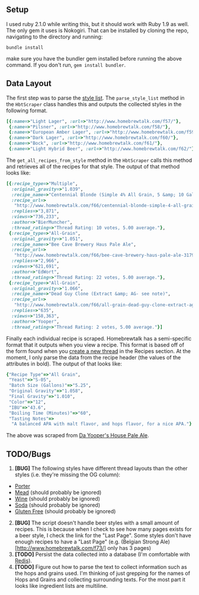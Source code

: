 ## Setup

I used ruby 2.1.0 while writing this, but it should work with Ruby 1.9 as well. The only gem it uses is Nokogiri. That can be installed by cloning the repo, navigating to the directory and running:

`bundle install`

make sure you have the bundler gem installed before running the above command. If you don't run, `gem install bundler`.

## Data Layout

The first step was to parse the [style list](http://www.homebrewtalk.com/f82/). The `parse_style_list` method in the `HbtScraper` class handles this and outputs the collected styles in the following format.

```ruby
[{:name=>"Light Lager", :url=>"http://www.homebrewtalk.com/f57/"},
 {:name=>"Pilsner", :url=>"http://www.homebrewtalk.com/f58/"},
 {:name=>"European Amber Lager", :url=>"http://www.homebrewtalk.com/f59/"},
 {:name=>"Dark Lager", :url=>"http://www.homebrewtalk.com/f60/"},
 {:name=>"Bock", :url=>"http://www.homebrewtalk.com/f61/"},
 {:name=>"Light Hybrid Beer", :url=>"http://www.homebrewtalk.com/f62/"}]
```

The `get_all_recipes_from_style` method in the `HbtScraper` calls this method and retrieves all of the recipes for that style. The output of that method looks like:

```ruby
[{:recipe_type=>"Multiple",
  :original_gravity=>"1.039",
  :recipe_name=>"Centennial Blonde (Simple 4% All Grain, 5 &amp; 10 Gall)",
  :recipe_url=>
   "http://www.homebrewtalk.com/f66/centennial-blonde-simple-4-all-grain-5-10-gall-42841/",
  :replies=>"3,871",
  :views=>"736,233",
  :author=>"BierMuncher",
  :thread_rating=>"Thread Rating: 10 votes, 5.00 average."},
 {:recipe_type=>"All-Grain",
  :original_gravity=>"1.051",
  :recipe_name=>"Bee Cave Brewery Haus Pale Ale",
  :recipe_url=>
   "http://www.homebrewtalk.com/f66/bee-cave-brewery-haus-pale-ale-31793/",
  :replies=>"2,966",
  :views=>"621,691",
  :author=>"EdWort",
  :thread_rating=>"Thread Rating: 22 votes, 5.00 average."},
 {:recipe_type=>"All-Grain",
  :original_gravity=>"1.066",
  :recipe_name=>"Dead Guy Clone (Extract &amp; AG- see note)",
  :recipe_url=>
   "http://www.homebrewtalk.com/f66/all-grain-dead-guy-clone-extract-ag-see-note-25902/",
  :replies=>"635",
  :views=>"158,363",
  :author=>"Yooper",
  :thread_rating=>"Thread Rating: 2 votes, 5.00 average."}]
```

Finally each individual recipe is scraped. Homebrewtalk has a semi-specific format that it outputs when you view a recipe. This format is based off of the form found when you [create a new thread](http://www.homebrewtalk.com/newthread.php?do=newthread&f=66) in the Recipes section. At the moment, I only parse the data from the recipe header (the values of the attributes in bold). The output of that looks like:

```ruby
{"Recipe Type"=>"All Grain",
 "Yeast"=>"S-05",
 "Batch Size (Gallons)"=>"5.25",
 "Original Gravity"=>"1.058",
 "Final Gravity"=>"1.010",
 "Color"=>"12",
 "IBU"=>"43.6",
 "Boiling Time (Minutes)"=>"60",
 "Tasting Notes"=>
  "A balanced APA with malt flavor, and hops flavor, for a nice APA."}
```

The above was scraped from [Da Yooper's House Pale Ale](http://www.homebrewtalk.com/f66/da-yoopers-house-pale-ale-100304/).

## TODO/Bugs

1. **[BUG]** The following styles have different thread layouts than the other styles (i.e. they're missing the OG column):
- [Porter](http://www.homebrewtalk.com/f126/)
- [Mead](http://www.homebrewtalk.com/f80/) (should probably be ignored)
- [Wine](http://www.homebrewtalk.com/f79/) (should probably be ignored)
- [Soda](http://www.homebrewtalk.com/f171/) (should probably be ignored)
- [Gluten Free](http://www.homebrewtalk.com/f240/) (should probably be ignored)
2. **[BUG]** The script doesn't handle beer styles with a small amount of recipes. This is because when I check to see how many pages exists for a beer style, I check the link for the "Last Page". Some styles don't have enough recipes to have a "Last Page" (e.g. (Belgian Strong Ale)[http://www.homebrewtalk.com/f73/] only has 3 pages)
3. **[TODO]** Persist the data collected into a database (I'm comfortable with [Redis](http://redis.io/)). 
4. **[TODO]** Figure out how to parse the text to collect information such as the hops and grains used. I'm thinking of just grepping for the names of Hops and Grains and collecting surrounding texts. For the most part it looks like ingredient lists are multiline.
